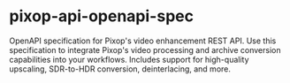 # pixop-api-openapi-spec
OpenAPI specification for Pixop's video enhancement REST API. Use this specification to integrate Pixop's video processing and archive conversion capabilities into your workflows. Includes support for high-quality upscaling, SDR-to-HDR conversion, deinterlacing, and more.

